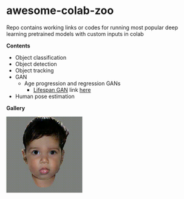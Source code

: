 # awesome-colab-zoo

Repo contains working links or codes for running most popular deep learning pretrained models with custom inputs in colab

**Contents**

- Object classification
- Object detection
- Object tracking
- GAN
    - Age progression and regression GANs
        - [Lifespan GAN](https://github.com/royorel/Lifespan_Age_Transformation_Synthesis) link [here](https://colab.research.google.com/github/royorel/Lifespan_Age_Transformation_Synthesis/blob/master/LATS_demo.ipynb)
- Human pose estimation

**Gallery**

<img src="./assets/GAN/IMG_20150927_125059.gif" alt="Lifespan GAN" width="200" height="200"/>